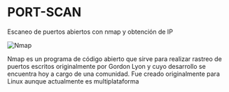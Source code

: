 # PORT-SCAN
Escaneo de puertos abiertos con nmap y obtención de IP


<img src="https://encrypted-tbn0.gstatic.com/images?q=tbn:ANd9GcT3DvBAS2DEJCqkRJFABmpnzToQwT533IQX2t2zx_GHIo0n8T_4siUpNCs&s=10" alt="Nmap"/>

Nmap es un programa de código abierto que sirve para realizar rastreo de puertos escritos originalmente por Gordon Lyon y cuyo desarrollo se encuentra hoy a cargo de una comunidad. Fue creado originalmente para Linux aunque actualmente es multiplataforma
